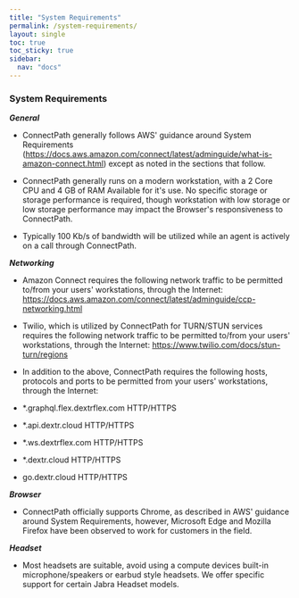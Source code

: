 ```yaml
---
title: "System Requirements"
permalink: /system-requirements/
layout: single
toc: true
toc_sticky: true
sidebar:
  nav: "docs"
---
```


### System Requirements

***General***

- ConnectPath generally follows AWS' guidance around System Requirements (https://docs.aws.amazon.com/connect/latest/adminguide/what-is-amazon-connect.html) except as noted in the sections that follow.

- ConnectPath generally runs on a modern workstation, with a 2 Core CPU and 4 GB of RAM Available for it's use. No specific storage or storage performance is required, though workstation with low storage or low storage performance may impact the Browser's responsiveness to ConnectPath.

- Typically 100 Kb/s of bandwidth will be utilized while an agent is actively on a call through ConnectPath.

***Networking***

- Amazon Connect requires the following network traffic to be permitted to/from your users' workstations, through the Internet:
https://docs.aws.amazon.com/connect/latest/adminguide/ccp-networking.html

- Twilio, which is utilized by ConnectPath for TURN/STUN services requires the following network traffic to be permitted to/from your users' workstations, through the Internet: https://www.twilio.com/docs/stun-turn/regions

- In addition to the above, ConnectPath requires the following hosts, protocols and ports to be permitted from your users' workstations, through the Internet:

- *.graphql.flex.dextrflex.com   HTTP/HTTPS
- *.api.dextr.cloud              HTTP/HTTPS
- *.ws.dextrflex.com              HTTP/HTTPS
- *.dextr.cloud      HTTP/HTTPS
- go.dextr.cloud      HTTP/HTTPS

***Browser***

- ConnectPath officially supports Chrome, as described in AWS' guidance around System Requirements, however, Microsoft Edge and Mozilla Firefox have been observed to work for customers in the field.

***Headset***

- Most headsets are suitable, avoid using a compute devices built-in microphone/speakers or earbud style headsets. We offer specific support for certain Jabra Headset models.
